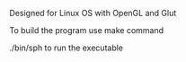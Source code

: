 Designed for Linux OS with OpenGL and Glut

To build the program use make command

./bin/sph to run the executable
